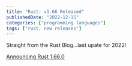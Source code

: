 ```yaml
---
title: "Rust: v1.66 Released"
publishedDate: "2022-12-15"
categories: ["programming languages"]
tags: ["rust, new releases"]
---
```


Straight from the Rust Blog...last upate for 2022!

[Announcing Rust 1.66.0](https://blog.rust-lang.org/2022/12/15/Rust-1.66.0.html)
